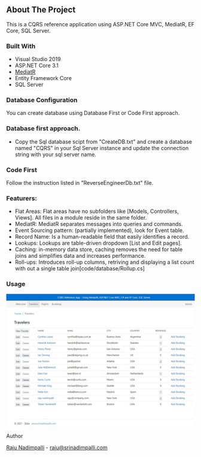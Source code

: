 

<!-- ABOUT THE PROJECT -->
## About The Project
This is a CQRS reference application using ASP.NET Core MVC, MediatR, EF Core, SQL Server.
  <!--
  <br />
    <a target="_blank" href="https://www.srinadimpalli.com/2021/05/vertical-slice-architecture-using-net5-cqrs-mediatr-ef-core-c/"><strong>Explore the docs »</strong></a>
    -->
    
### Built With
* Visual Studio 2019
* ASP.NET Core 3.1
* [MediatR](https://www.nuget.org/packages/MediatR/)
* Entity Framework Core
* SQL Server

### Database Configuration 
You can create database using Database First or Code First approach.
### Database first approach.
* Copy the Sql database scipt from "CreateDB.txt" and create a database named "CQRS" in your Sql Server instance and update the connection string with your sql server name.
### Code First
Follow the instruction listed in "ReverseEngineerDb.txt" file.

### Featurers:
* Flat Areas: Flat areas have no subfolders like [Models, Controllers, Views]. All files in a module reside in the same folder.
* MediatR: MediatR separates messages into queries and commands.
* Event Sourcing pattern: (partially implemented), look for Event table.
* Record Name: Is a human-readable field that easily identifies a record.
* Lookups: Lookups are table-driven dropdown [List and Edit pages].
* Caching: in-memory data store, caching removes the need for table joins and simplifies data and increases performance.
* Roll-ups: Introduces roll-up columns, retriving and displaying a list count with out a single table join[code/database/Rollup.cs]

### Usage
<p align="left">
      <img src="https://github.com/srinadimpalli/CQRS-using-ASP.NET-Core-MVC/blob/master/AspNetCoreFactory.CQRS.Core/wwwroot/images/cqrs.jpg" alt="usage">
</P

## Author

[Raju Nadimpalli](https://srinadimpalli.com) - raju@srinadimpalli.com

